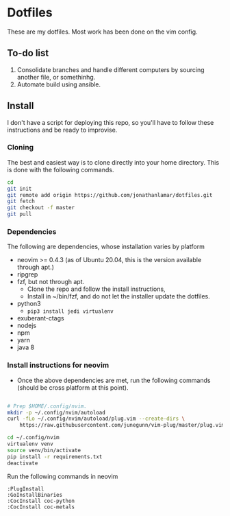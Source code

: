 # Dotfiles

These are my dotfiles.  Most work has been done on the vim config.

## To-do list

1. Consolidate branches and handle different computers by sourcing another file,
   or somethinhg.
2. Automate build using ansible.

## Install

I don't have a script for deploying this repo, so you'll have to follow these
instructions and be ready to improvise.

### Cloning

The best and easiest way is to clone directly into your home directory. This is
done with the following commands.

```bash
cd
git init
git remote add origin https://github.com/jonathanlamar/dotfiles.git
git fetch
git checkout -f master
git pull
```

### Dependencies

The following are dependencies, whose installation varies by platform

* neovim >= 0.4.3 (as of Ubuntu 20.04, this is the version available through
    apt.)
* ripgrep
* fzf, but not through apt.
  * Clone the repo and follow the install instructions,
  * Install in ~/bin/fzf, and do not let the installer update the dotfiles.
* python3
  * `pip3 install jedi virtualenv`
* exuberant-ctags
* nodejs
* npm
* yarn
* java 8

### Install instructions for neovim

* Once the above dependencies are met, run the following commands (should be
cross platform at this point).

```bash

# Prep $HOME/.config/nvim.
mkdir -p ~/.config/nvim/autoload
curl -fLo ~/.config/nvim/autoload/plug.vim --create-dirs \
    https://raw.githubusercontent.com/junegunn/vim-plug/master/plug.vim

cd ~/.config/nvim
virtualenv venv
source venv/bin/activate
pip install -r requirements.txt
deactivate
```

Run the following commands in neovim

```vim
:PlugInstall
:GoInstallBinaries
:CocInstall coc-python
:CocInstall coc-metals
```

